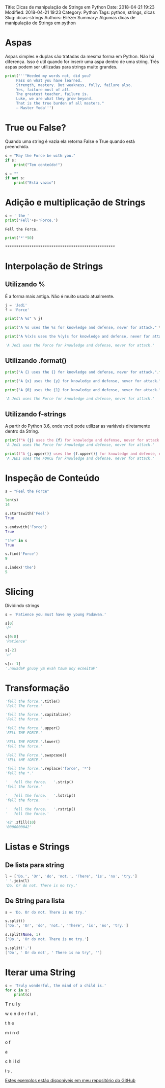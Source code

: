 Title: Dicas de manipulação de Strings em Python
Date: 2018-04-21 19:23
Modified: 2018-04-21 19:23
Category: Python
Tags: python, strings, dicas 
Slug: dicas-strings
Authors: Eliézer
Summary: Algumas dicas de manipulação de Strings em python

# Aspas
Aspas simples e duplas são tratadas da mesma forma em Python. Não há diferença.
Isso é util quando for inserir uma aspa dentro de uma string. Três aspas podem ser utilizadas para strings muito grandes.

```python
print('''"Heeded my words not, did you?
     Pass on what you have learned.
     Strength, mastery. But weakness, folly, failure also.
     Yes, failure most of all.
     The greatest teacher, failure is.
     Luke, we are what they grow beyond.
     That is the true burden of all masters."
     — Master Yoda''')
```

# True ou False?

Quando uma string é vazia ela retorna False e True quando está preenchida.

```python
s = "May the Force be with you."
if s:
    print("Tem conteúdo!")

s = ""
if not s:
    print("Está vazio")
```

# Adição e multiplicação de Strings

```python
s = ' the '
print('Fell'+s+'Force.')
```

```Fell the Force.```

```python
print('*'*50)
```

```**************************************************```


# Interpolação de Strings
## Utilizando %
É a forma mais antiga. Não é muito usado atualmente.

```python
j = 'Jedi'
f = 'Force'

print("A %s" % j)

print("A %s uses the %s for knowledge and defense, never for attack." % (j, f))

print("A %(x)s uses the %(y)s for knowledge and defense, never for attack." % ({"x": j, "y": f}))

'A Jedi uses the Force for knowledge and defense, never for attack.'
```

## Utilizando .format()

```python
print("A {} uses the {} for knowledge and defense, never for attack.".format(j, f))

print("A {x} uses the {y} for knowledge and defense, never for attack.".format(x=j, y=f))

print("A {0} uses the {1} for knowledge and defense, never for attack.".format(j, f))

'A Jedi uses the Force for knowledge and defense, never for attack.'
```

## Utilizando f-strings

A partir do Python 3.6, onde você pode utilizar as variáveis diretamente dentro da String.

```python
print(f"A {j} uses the {f} for knowledge and defense, never for attack.")
'A Jedi uses the Force for knowledge and defense, never for attack.'

print(f"A {j.upper()} uses the {f.upper()} for knowledge and defense, never for attack.")
'A JEDI uses the FORCE for knowledge and defense, never for attack.'
```

# Inspeção de Conteúdo
```python
s = "Feel the Force"

len(s)
14

s.startswith('Feel')
True

s.endswith('Force')
True

"the" in s
True

s.find('Force')
9

s.index('the')
5
```

# Slicing
Dividindo strings
```python
s = 'Patience you must have my young Padawan.'

s[0]
'P'

s[0:8]
'Patience'

s[-2]
'n'

s[::-1]
'.nawadaP gnuoy ym evah tsum uoy ecneitaP'
```

# Transformação
```python
'fell the force.'.title()
'Fell The Force.'

'fell the force.'.capitalize()
'Fell the force.'

'fell the force.'.upper()
'FELL THE FORCE.'

'FELL THE FORCE.'.lower()
'fell the force.'

'Fell The Force.'.swapcase()
'fELL tHE fORCE.'

'fell the force.'.replace('force', '*')
'fell the *.'

'   fell the force.   '.strip()
'fell the force.'

'   fell the force.   '.lstrip()
'fell the force.   '

'   fell the force.   '.rstrip()
'   fell the force.'

'42'.zfill(10)
'0000000042'

```

# Listas e Strings
## De lista para string
```python
l = ['Do.', 'Or', 'do', 'not.', 'There', 'is', 'no', 'try.']
' '.join(l)
'Do. Or do not. There is no try.'
```

## De String para lista
```python
s = 'Do. Or do not. There is no try.'

s.split()
['Do.', 'Or', 'do', 'not.', 'There', 'is', 'no', 'try.']

s.split(None, 1)
['Do.', 'Or do not. There is no try.']

s.split('.')
['Do', ' Or do not', ' There is no try', '']
```

# Iterar uma String
```python
s = 'Truly wonderful, the mind of a child is.'
for c in s:
    print(c)
```

T
r
u
l
y
 
w
o
n
d
e
r
f
u
l
,
 
t
h
e
 
m
i
n
d
 
o
f
 
a
 
c
h
i
l
d
 
i
s
.


[Estes exemplos estão disponíveis em meu repositório do GitHub](https://github.com/eliezerfb/python_tests/blob/master/manipulacao_strings/Manipula%C3%A7%C3%A3o%20de%20Strings.ipynb)
